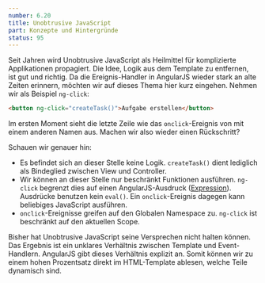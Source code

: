 ```yaml
---
number: 6.20
title: Unobtrusive JavaScript
part: Konzepte und Hintergründe
status: 95
---
```


Seit Jahren wird Unobtrusive JavaScript als Heilmittel für komplizierte Applikationen propagiert. Die Idee, Logik aus dem Template zu entfernen, ist gut und richtig. Da die Ereignis-Handler in AngularJS wieder stark an alte Zeiten erinnern, möchten wir auf dieses Thema hier kurz eingehen. Nehmen wir als Beispiel `ng-click`:

~~~html
<button ng-click="createTask()">Aufgabe erstellen</button>
~~~

Im ersten Moment sieht die letzte Zeile wie das `onclick`-Ereignis von mit einem anderen Namen aus. Machen wir also wieder einen Rückschritt?

Schauen wir genauer hin:

* Es befindet sich an dieser Stelle keine Logik. `createTask()` dient lediglich als Bindeglied zwischen View und Controller.
* Wir können an dieser Stelle nur beschränkt Funktionen ausführen. `ng-click` begrenzt dies auf einen AngularJS-Ausdruck ([Expression](http://docs.angularjs.org/guide/expression)). Ausdrücke benutzen kein `eval()`. Ein `onclick`-Ereignis dagegen kann beliebiges JavaScript ausführen.
* `onclick`-Ereignisse greifen auf den Globalen Namespace zu. `ng-click` ist beschränkt auf den aktuellen Scope.

Bisher hat Unobtrusive JavaScript seine Versprechen nicht halten können. Das Ergebnis ist ein unklares Verhältnis zwischen Template und Event-Handlern. AngularJS gibt dieses Verhältnis explizit an. Somit können wir zu einem hohen Prozentsatz direkt im HTML-Template ablesen, welche Teile dynamisch sind.